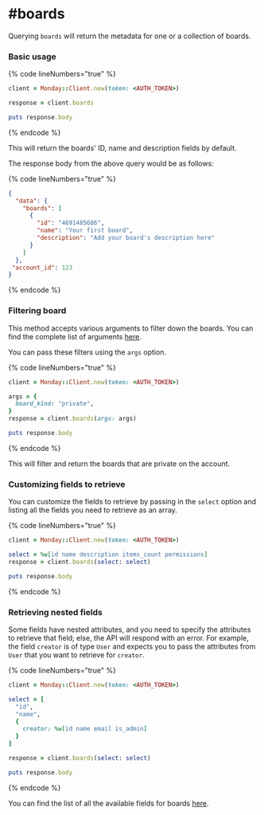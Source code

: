 # #boards

Querying `boards` will return the metadata for one or a collection of boards.

### Basic usage

{% code lineNumbers="true" %}
```ruby
client = Monday::Client.new(token: <AUTH_TOKEN>)

response = client.boards

puts response.body
```
{% endcode %}

This will return the boards' ID, name and description fields by default.

The response body from the above query would be as follows:

{% code lineNumbers="true" %}
```json
{
  "data": {
    "boards": [
      {
        "id": "4691485686",
        "name": "Your first board",
        "description": "Add your board's description here"
      }
    ]
  },
 "account_id": 123
}
```
{% endcode %}

### Filtering board

This method accepts various arguments to filter down the boards. You can find the complete list of arguments [here](https://developer.monday.com/api-reference/docs/boards#arguments).

You can pass these filters using the `args` option.

{% code lineNumbers="true" %}
```ruby
client = Monday::Client.new(token: <AUTH_TOKEN>)

args = {
  board_kind: "private",
}
response = client.boards(args: args)

puts response.body
```
{% endcode %}

This will filter and return the boards that are private on the account.

### Customizing fields to retrieve

You can customize the fields to retrieve by passing in the `select` option and listing all the fields you need to retrieve as an array.

{% code lineNumbers="true" %}
```ruby
client = Monday::Client.new(token: <AUTH_TOKEN>)

select = %w[id name description items_count permissions]
response = client.boards(select: select)

puts response.body
```
{% endcode %}

### Retrieving nested fields

Some fields have nested attributes, and you need to specify the attributes to retrieve that field; else, the API will respond with an error. For example, the field `creator` is of type `User` and expects you to pass the attributes from `User` that you want to retrieve for `creator`.

{% code lineNumbers="true" %}
```ruby
client = Monday::Client.new(token: <AUTH_TOKEN>)

select = [
  "id",
  "name",
  {
    creator: %w[id name email is_admin]
  }
]

response = client.boards(select: select)

puts response.body
```
{% endcode %}

You can find the list of all the available fields for boards [here](https://developer.monday.com/api-reference/docs/board-view-queries#fields).
